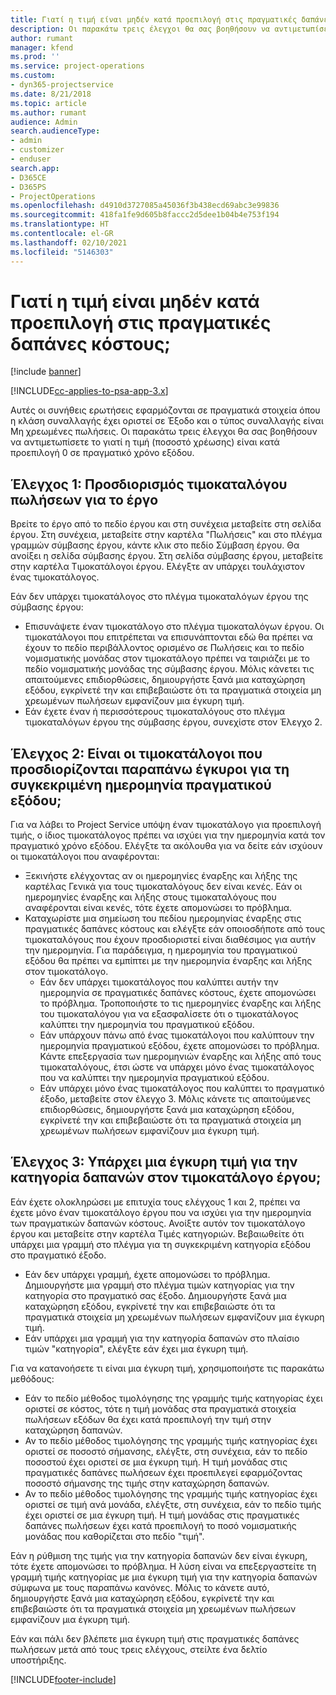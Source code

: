 ```yaml
---
title: Γιατί η τιμή είναι μηδέν κατά προεπιλογή στις πραγματικές δαπάνες κόστους;
description: Οι παρακάτω τρεις έλεγχοι θα σας βοηθήσουν να αντιμετωπίσετε το γιατί η τιμή είναι κατά προεπιλογή 0 σε πραγματικές δαπάνες κόστους.
author: rumant
manager: kfend
ms.prod: ''
ms.service: project-operations
ms.custom:
- dyn365-projectservice
ms.date: 8/21/2018
ms.topic: article
ms.author: rumant
audience: Admin
search.audienceType:
- admin
- customizer
- enduser
search.app:
- D365CE
- D365PS
- ProjectOperations
ms.openlocfilehash: d4910d3727085a45036f3b438ecd69abc3e99836
ms.sourcegitcommit: 418fa1fe9d605b8faccc2d5dee1b04b4e753f194
ms.translationtype: HT
ms.contentlocale: el-GR
ms.lasthandoff: 02/10/2021
ms.locfileid: "5146303"
---
```

# <a name="why-is-the-price-defaulting-to-zero-on-expense-sales-actuals"></a>Γιατί η τιμή είναι μηδέν κατά προεπιλογή στις πραγματικές δαπάνες κόστους;

[!include [banner](../includes/psa-now-project-operations.md)]

[!INCLUDE[cc-applies-to-psa-app-3.x](../includes/cc-applies-to-psa-app-3x.md)]

Αυτές οι συνήθεις ερωτήσεις εφαρμόζονται σε πραγματικά στοιχεία όπου η κλάση συναλλαγής έχει οριστεί σε Έξοδο και ο τύπος συναλλαγής είναι Μη χρεωμένες πωλήσεις. Οι παρακάτω τρεις έλεγχοι θα σας βοηθήσουν να αντιμετωπίσετε το γιατί η τιμή (ποσοστό χρέωσης) είναι κατά προεπιλογή 0 σε πραγματικό χρόνο εξόδου.

## <a name="check-1-identify-the-sales-price-list-for-project"></a>Έλεγχος 1: Προσδιορισμός τιμοκαταλόγου πωλήσεων για το έργο

Βρείτε το έργο από το πεδίο έργου και στη συνέχεια μεταβείτε στη σελίδα έργου. Στη συνέχεια, μεταβείτε στην καρτέλα "Πωλήσεις" και στο πλέγμα γραμμών σύμβασης έργου, κάντε κλικ στο πεδίο Σύμβαση έργου. Θα ανοίξει η σελίδα σύμβασης έργου. Στη σελίδα σύμβασης έργου, μεταβείτε στην καρτέλα Τιμοκατάλογοι έργου. Ελέγξτε αν υπάρχει τουλάχιστον ένας τιμοκατάλογος.

Εάν δεν υπάρχει τιμοκατάλογος στο πλέγμα τιμοκαταλόγων έργου της σύμβασης έργου:

- Επισυνάψετε έναν τιμοκατάλογο στο πλέγμα τιμοκαταλόγων έργου. Οι τιμοκατάλογοι που επιτρέπεται να επισυνάπτονται εδώ θα πρέπει να έχουν το πεδίο περιβάλλοντος ορισμένο σε Πωλήσεις και το πεδίο νομισματικής μονάδας στον τιμοκατάλογο πρέπει να ταιριάζει με το πεδίο νομισματικής μονάδας της σύμβασης έργου. Μόλις κάνετει τις απαιτούμενες επιδιορθώσεις, δημιουργήστε ξανά μια καταχώρηση εξόδου, εγκρίνετέ την και επιβεβαιώστε ότι τα πραγματικά στοιχεία μη χρεωμένων πωλήσεων εμφανίζουν μια έγκυρη τιμή.
- Εάν έχετε έναν ή περισσότερους τιμοκαταλόγους στο πλέγμα τιμοκαταλόγων έργου της σύμβασης έργου, συνεχίστε στον Έλεγχο 2.

## <a name="check-2-are-any-of-the-price-lists-identified-above-valid-for-the-specific-date-of-the-expense-actual"></a>Έλεγχος 2: Είναι οι τιμοκατάλογοι που προσδιορίζονται παραπάνω έγκυροι για τη συγκεκριμένη ημερομηνία πραγματικού εξόδου;

Για να λάβει το Project Service υπόψη έναν τιμοκατάλογο για προεπιλογή τιμής, ο ίδιος τιμοκατάλογος πρέπει να ισχύει για την ημερομηνία κατά τον πραγματικό χρόνο εξόδου. Ελέγξτε τα ακόλουθα για να δείτε εάν ισχύουν οι τιμοκατάλογοι που αναφέρονται:

- Ξεκινήστε ελέγχοντας αν οι ημερομηνίες έναρξης και λήξης της καρτέλας Γενικά για τους τιμοκαταλόγους δεν είναι κενές. Εάν οι ημερομηνίες έναρξης και λήξης στους τιμοκαταλόγους που αναφέρονται είναι κενές, τότε έχετε απομονώσει το πρόβλημα. 
- Καταχωρίστε μια σημείωση του πεδίου ημερομηνίας έναρξης στις πραγματικές δαπάνες κόστους και ελέγξτε εάν οποιοσδήποτε από τους τιμοκαταλόγους που έχουν προσδιοριστεί είναι διαθέσιμος για αυτήν την ημερομηνία. Για παράδειγμα, η ημερομηνία του πραγματικού εξόδου θα πρέπει να εμπίπτει με την ημερομηνία έναρξης και λήξης στον τιμοκατάλογο. 
    - Εάν δεν υπάρχει τιμοκατάλογος που καλύπτει αυτήν την ημερομηνία σε πραγματικές δαπάνες κόστους, έχετε απομονώσει το πρόβλημα. Τροποποιήστε το τις ημερομηνίες έναρξης και λήξης του τιμοκαταλόγου για να εξασφαλίσετε ότι ο τιμοκατάλογος καλύπτει την ημερομηνία του πραγματικού εξόδου. 
    - Εάν υπάρχουν πάνω από ένας τιμοκατάλογοι που καλύπτουν την ημερομηνία πραγματικού εξόδου, έχετε απομονώσει το πρόβλημα. Κάντε επεξεργασία των ημερομηνιών έναρξης και λήξης από τους τιμοκαταλόγους, έτσι ώστε να υπάρχει μόνο ένας τιμοκατάλογος που να καλύπτει την ημερομηνία πραγματικού εξόδου. 
    - Εάν υπάρχει μόνο ένας τιμοκατάλογος που καλύπτει το πραγματικό έξοδο, μεταβείτε στον έλεγχο 3.
Μόλις κάνετε τις απαιτούμενες επιδιορθώσεις, δημιουργήστε ξανά μια καταχώρηση εξόδου, εγκρίνετέ την και επιβεβαιώστε ότι τα πραγματικά στοιχεία μη χρεωμένων πωλήσεων εμφανίζουν μια έγκυρη τιμή.

## <a name="check-3-is-there-a-valid-price-for-the-expense-category-in-the-applicable-project-price-list"></a>Έλεγχος 3: Υπάρχει μια έγκυρη τιμή για την κατηγορία δαπανών στον τιμοκατάλογο έργου; 

Εάν έχετε ολοκληρώσει με επιτυχία τους ελέγχους 1 και 2, πρέπει να έχετε μόνο έναν τιμοκατάλογο έργου που να ισχύει για την ημερομηνία των πραγματικών δαπανών κόστους. Ανοίξτε αυτόν τον τιμοκατάλογο έργου και μεταβείτε στην καρτέλα Τιμές κατηγοριών. Βεβαιωθείτε ότι υπάρχει μια γραμμή στο πλέγμα για τη συγκεκριμένη κατηγορία εξόδου στο πραγματικό έξοδο.
 
- Εάν δεν υπάρχει γραμμή, έχετε απομονώσει το πρόβλημα. Δημιουργήστε μια γραμμή στο πλέγμα τιμών κατηγορίας για την κατηγορία στο πραγματικό σας έξοδο. Δημιουργήστε ξανά μια καταχώρηση εξόδου, εγκρίνετέ την και επιβεβαιώστε ότι τα πραγματικά στοιχεία μη χρεωμένων πωλήσεων εμφανίζουν μια έγκυρη τιμή. 
- Εάν υπάρχει μια γραμμή για την κατηγορία δαπανών στο πλαίσιο τιμών "κατηγορία", ελέγξτε εάν έχει μια έγκυρη τιμή.

Για να κατανοήσετε τι είναι μια έγκυρη τιμή, χρησιμοποιήστε τις παρακάτω μεθόδους:

- Εάν το πεδίο μέθοδος τιμολόγησης της γραμμής τιμής κατηγορίας έχει οριστεί σε κόστος, τότε η τιμή μονάδας στα πραγματικά στοιχεία πωλήσεων εξόδων θα έχει κατά προεπιλογή την τιμή στην καταχώρηση δαπανών.
- Αν το πεδίο μέθοδος τιμολόγησης της γραμμής τιμής κατηγορίας έχει οριστεί σε ποσοστό σήμανσης, ελέγξτε, στη συνέχεια, εάν το πεδίο ποσοστού έχει οριστεί σε μια έγκυρη τιμή. Η τιμή μονάδας στις πραγματικές δαπάνες πωλήσεων έχει προεπιλεγεί εφαρμόζοντας ποσοστό σήμανσης της τιμής στην καταχώρηση δαπανών.
- Αν το πεδίο μέθοδος τιμολόγησης της γραμμής τιμής κατηγορίας έχει οριστεί σε τιμή ανά μονάδα, ελέγξτε, στη συνέχεια, εάν το πεδίο τιμής έχει οριστεί σε μια έγκυρη τιμή. Η τιμή μονάδας στις πραγματικές δαπάνες πωλήσεων έχει κατά προεπιλογή το ποσό νομισματικής μονάδας που καθορίζεται στο πεδίο "τιμή".

Εάν η ρύθμιση της τιμής για την κατηγορία δαπανών δεν είναι έγκυρη, τότε έχετε απομονώσει το πρόβλημα. Η λύση είναι να επεξεργαστείτε τη γραμμή τιμής κατηγορίας με μια έγκυρη τιμή για την κατηγορία δαπανών σύμφωνα με τους παραπάνω κανόνες. Μόλις το κάνετε αυτό, δημιουργήστε ξανά μια καταχώρηση εξόδου, εγκρίνετέ την και επιβεβαιώστε ότι τα πραγματικά στοιχεία μη χρεωμένων πωλήσεων εμφανίζουν μια έγκυρη τιμή.

Εάν και πάλι δεν βλέπετε μια έγκυρη τιμή στις πραγματικές δαπάνες πωλήσεων μετά από τους τρεις ελέγχους, στείλτε ένα δελτίο υποστήριξης.




[!INCLUDE[footer-include](../includes/footer-banner.md)]